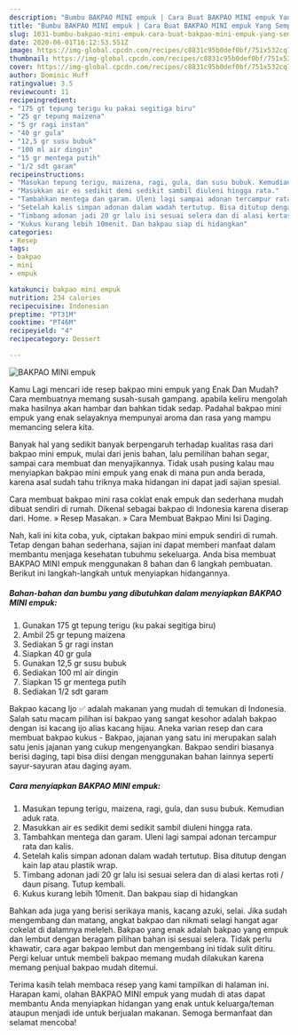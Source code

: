 ```yaml
---
description: "Bumbu BAKPAO MINI empuk | Cara Buat BAKPAO MINI empuk Yang Sempurna"
title: "Bumbu BAKPAO MINI empuk | Cara Buat BAKPAO MINI empuk Yang Sempurna"
slug: 1031-bumbu-bakpao-mini-empuk-cara-buat-bakpao-mini-empuk-yang-sempurna
date: 2020-06-01T16:12:53.551Z
image: https://img-global.cpcdn.com/recipes/c8831c95b0def0bf/751x532cq70/bakpao-mini-empuk-foto-resep-utama.jpg
thumbnail: https://img-global.cpcdn.com/recipes/c8831c95b0def0bf/751x532cq70/bakpao-mini-empuk-foto-resep-utama.jpg
cover: https://img-global.cpcdn.com/recipes/c8831c95b0def0bf/751x532cq70/bakpao-mini-empuk-foto-resep-utama.jpg
author: Dominic Huff
ratingvalue: 3.5
reviewcount: 11
recipeingredient:
- "175 gt tepung terigu ku pakai segitiga biru"
- "25 gr tepung maizena"
- "5 gr ragi instan"
- "40 gr gula"
- "12,5 gr susu bubuk"
- "100 ml air dingin"
- "15 gr mentega putih"
- "1/2 sdt garam"
recipeinstructions:
- "Masukan tepung terigu, maizena, ragi, gula, dan susu bubuk. Kemudian aduk rata."
- "Masukkan air es sedikit demi sedikit sambil diuleni hingga rata."
- "Tambahkan mentega dan garam. Uleni lagi sampai adonan tercampur rata dan kalis."
- "Setelah kalis simpan adonan dalam wadah tertutup. Bisa ditutup dengan kain lap atau plastik wrap."
- "Timbang adonan jadi 20 gr lalu isi sesuai selera dan di alasi kertas roti / daun pisang. Tutup kembali."
- "Kukus kurang lebih 10menit. Dan bakpau siap di hidangkan"
categories:
- Resep
tags:
- bakpao
- mini
- empuk

katakunci: bakpao mini empuk 
nutrition: 234 calories
recipecuisine: Indonesian
preptime: "PT31M"
cooktime: "PT46M"
recipeyield: "4"
recipecategory: Dessert

---
```



![BAKPAO MINI empuk](https://img-global.cpcdn.com/recipes/c8831c95b0def0bf/751x532cq70/bakpao-mini-empuk-foto-resep-utama.jpg)

Kamu Lagi mencari ide resep bakpao mini empuk yang Enak Dan Mudah? Cara membuatnya memang susah-susah gampang. apabila keliru mengolah maka hasilnya akan hambar dan bahkan tidak sedap. Padahal bakpao mini empuk yang enak selayaknya mempunyai aroma dan rasa yang mampu memancing selera kita.

Banyak hal yang sedikit banyak berpengaruh terhadap kualitas rasa dari bakpao mini empuk, mulai dari jenis bahan, lalu pemilihan bahan segar, sampai cara membuat dan menyajikannya. Tidak usah pusing kalau mau menyiapkan bakpao mini empuk yang enak di mana pun anda berada, karena asal sudah tahu triknya maka hidangan ini dapat jadi sajian spesial.

Cara membuat bakpao mini rasa coklat enak empuk dan sederhana mudah dibuat sendiri di rumah. Dikenal sebagai bakpao di Indonesia karena diserap dari. Home. » Resep Masakan. » Cara Membuat Bakpao Mini Isi Daging.


Nah, kali ini kita coba, yuk, ciptakan bakpao mini empuk sendiri di rumah. Tetap dengan bahan sederhana, sajian ini dapat memberi manfaat dalam membantu menjaga kesehatan tubuhmu sekeluarga. Anda bisa membuat BAKPAO MINI empuk menggunakan 8 bahan dan 6 langkah pembuatan. Berikut ini langkah-langkah untuk menyiapkan hidangannya.

<!--inarticleads1-->

##### Bahan-bahan dan bumbu yang dibutuhkan dalam menyiapkan BAKPAO MINI empuk:

1. Gunakan 175 gt tepung terigu (ku pakai segitiga biru)
1. Ambil 25 gr tepung maizena
1. Sediakan 5 gr ragi instan
1. Siapkan 40 gr gula
1. Gunakan 12,5 gr susu bubuk
1. Sediakan 100 ml air dingin
1. Siapkan 15 gr mentega putih
1. Sediakan 1/2 sdt garam


Bakpao kacang Ijo ✅ adalah makanan yang mudah di temukan di Indonesia. Salah satu macam pilihan isi bakpao yang sangat kesohor adalah bakpao dengan isi kacang ijo alias kacang hijau. Aneka varian resep dan cara membuat bakpao kukus - Bakpao, jajanan yang satu ini merupakan salah satu jenis jajanan yang cukup mengenyangkan. Bakpao sendiri biasanya berisi daging, tapi bisa diisi dengan menggunakan bahan lainnya seperti sayur-sayuran atau daging ayam. 

<!--inarticleads2-->

##### Cara menyiapkan BAKPAO MINI empuk:

1. Masukan tepung terigu, maizena, ragi, gula, dan susu bubuk. Kemudian aduk rata.
1. Masukkan air es sedikit demi sedikit sambil diuleni hingga rata.
1. Tambahkan mentega dan garam. Uleni lagi sampai adonan tercampur rata dan kalis.
1. Setelah kalis simpan adonan dalam wadah tertutup. Bisa ditutup dengan kain lap atau plastik wrap.
1. Timbang adonan jadi 20 gr lalu isi sesuai selera dan di alasi kertas roti / daun pisang. Tutup kembali.
1. Kukus kurang lebih 10menit. Dan bakpau siap di hidangkan


Bahkan ada juga yang berisi serikaya manis, kacang azuki, selai. Jika sudah mengembang dan matang, angkat bakpao dan nikmati selagi hangat agar cokelat di dalamnya meleleh. Bakpao yang enak adalah bakpao yang empuk dan lembut dengan beragam pilihan bahan isi sesuai selera. Tidak perlu khawatir, cara agar bakpao lembut dan mengembang ini tidak sulit ditiru. Pergi keluar untuk membeli bakpao memang mudah dilakukan karena memang penjual bakpao mudah ditemui. 

Terima kasih telah membaca resep yang kami tampilkan di halaman ini. Harapan kami, olahan BAKPAO MINI empuk yang mudah di atas dapat membantu Anda menyiapkan hidangan yang enak untuk keluarga/teman ataupun menjadi ide untuk berjualan makanan. Semoga bermanfaat dan selamat mencoba!

